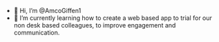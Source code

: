 - 👋 Hi, I’m @AmcoGiffen1
- 🌱 I’m currently learning how to create a web based app to trial for our non desk based colleagues, to improve engagement and communication.


